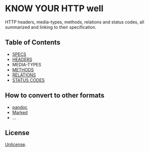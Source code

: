 # KNOW YOUR HTTP well

HTTP headers, media-types, methods, relations and status codes, all summarized and linking to their specification.

## Table of Contents

- [SPECS](specs.md)
- [HEADERS](headers.md)
- MEDIA-TYPES
- [METHODS](methods.md)
- [RELATIONS](relations.md)
- [STATUS CODES](status-codes.md)

## How to convert to other formats

* [pandoc](http://johnmacfarlane.net/pandoc/)
* [Marked](http://markedapp.com/)
* ...

## License

[Unlicense](http://unlicense.org/).
